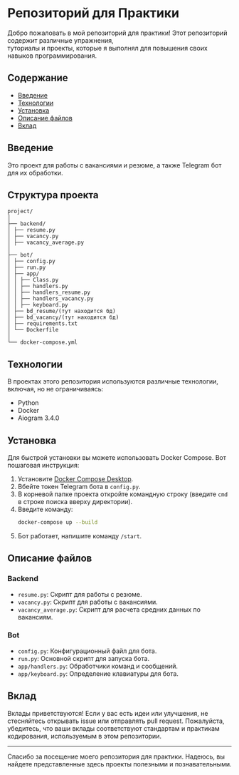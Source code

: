 # Репозиторий для Практики

Добро пожаловать в мой репозиторий для практики! Этот репозиторий содержит различные упражнения,  
туториалы и проекты, которые я выполнял для повышения своих навыков программирования.

## Содержание

- [Введение](#введение)
- [Технологии](#технологии)
- [Установка](#установка)
- [Описание файлов](#описание-файлов)
- [Вклад](#вклад)


## Введение

Это проект для работы с вакансиями и резюме, а также Telegram бот для их обработки.

## Структура проекта

```plaintext
project/
│
├── backend/
│ ├── resume.py
│ ├── vacancy.py
│ ├── vacancy_average.py
│ 
├── bot/
│ ├── config.py
│ ├── run.py
│ ├── app/
│ │ ├── Class.py
│ │ ├── handlers.py
│ │ ├── handlers_resume.py
│ │ ├── handlers_vacancy.py
│ │ ├── keyboard.py
│ ├── bd_resume/(тут находится бд)
│ ├── bd_vacancy/(тут находится бд)
│ ├── requirements.txt
│ └── Dockerfile
│
└── docker-compose.yml
```

## Технологии

В проектах этого репозитория используются различные технологии, включая, но не ограничиваясь:

- Python
- Docker
- Aiogram 3.4.0

## Установка

Для быстрой установки вы можете использовать Docker Compose. Вот пошаговая инструкция:

1. Установите [Docker Compose Desktop](https://www.docker.com/products/docker-desktop).
2. Вбейте токен Telegram бота в `config.py`.
3. В корневой папке проекта откройте командную строку (введите `cmd` в строке поиска вверху директории).
4. Введите команду:
   ```sh
   docker-compose up --build
   ```
5. Бот работает, напишите команду `/start`.

## Описание файлов

### Backend
- `resume.py`: Скрипт для работы с резюме.
- `vacancy.py`: Скрипт для работы с вакансиями.
- `vacancy_average.py`: Скрипт для расчета средних данных по вакансиям.

### Bot
- `config.py`: Конфигурационный файл для бота.
- `run.py`: Основной скрипт для запуска бота.
- `app/handlers.py`: Обработчики команд и сообщений.
- `app/keyboard.py`: Определение клавиатуры для бота.


## Вклад

Вклады приветствуются! Если у вас есть идеи или улучшения, не стесняйтесь открывать issue или отправлять pull request. Пожалуйста, убедитесь, что ваши вклады соответствуют стандартам и практикам кодирования, используемым в этом репозитории.


---

Спасибо за посещение моего репозитория для практики. Надеюсь, вы найдете представленные здесь проекты полезными и познавательными. 


